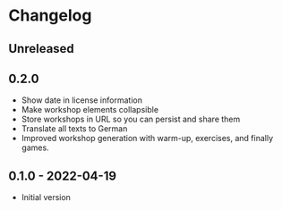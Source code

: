 # Changelog

## Unreleased

## 0.2.0

- Show date in license information
- Make workshop elements collapsible
- Store workshops in URL so you can persist and share them
- Translate all texts to German
- Improved workshop generation with warm-up, exercises, and finally games.

## 0.1.0 - 2022-04-19

- Initial version
